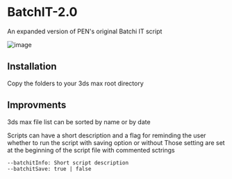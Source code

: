 # BatchIT-2.0
An expanded version of PEN's original Batchi IT script

![image](https://user-images.githubusercontent.com/45745183/212463542-93ae772d-80a2-40dc-88b9-d82a4b1a1df8.png)

## Installation
Copy the folders to your 3ds max root directory

## Improvments
3ds max file list can be sorted by name or by date

Scripts can have a short description and a flag for reminding the user whether to run the script with saving option or without
Those setting are set at the beginning of the script file with commented sctrings
```
--batchitInfo: Short script description
--batchitSave: true | false
```
